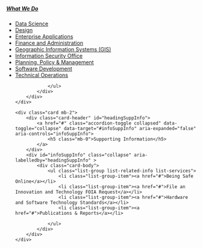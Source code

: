 <style>
	#infoSection .card-header { 
		boder:0px;
	}
	
</style>
<section id='infoSection' class="my-2">
    <div class="card mb-2">
        <div class="card-header" id="headingInfowhatWeDo">
            <a href="#" class="accordion-toggle collapsed" data-toggle="collapse" data-target="#infoWhatWeDo" aria-expanded="false" aria-controls="infoWhatWeDo">
                <h5 class="mb-0">What We Do</h5>
            </a>
        </div>
        <div id="infoWhatWeDo" class="collapse" aria-labelledby="headingInfowhatWeDo" >
            <div class="card-body">
                <ul class="list-group list-related-info list-services">
                    <li class="list-group-item"><a href="#">Data Science</a></li>
                    <li class="list-group-item"><a href="#">Design</a></li>
                    <li class="list-group-item"><a href="#">Enterprise Applications</a></li>
                    <li class="list-group-item"><a href="#">Finance and Administration</a></li>
                    <li class="list-group-item"><a href="#">Geographic Information Systems (GIS)</a></li>
                    <li class="list-group-item"><a href="#">Information Security Office</a></li>
                    <li class="list-group-item"><a href="#">Planning, Policy &amp; Management</a></li>
                    <li class="list-group-item"><a href="#">Software Development</a></li>
                    <li class="list-group-item"><a href="#">Technical Operations</a></li>

                </ul>
            </div>
        </div>
    </div>
	
    <div class="card mb-2">
        <div class="card-header" id="headingSuppInfo">
            <a href="#" class="accordion-toggle collapsed" data-toggle="collapse" data-target="#infoSuppInfo" aria-expanded="false" aria-controls="infoSuppInfo">
                <h5 class="mb-0">Supporting Information</h5>
            </a>
        </div>
        <div id="infoSuppInfo" class="collapse" aria-labelledby="headingSuppInfo" >
            <div class="card-body">
                <ul class="list-group list-related-info list-services">
                    <li class="list-group-item"><a href="#">Being Safe Online</a></li>
                    <li class="list-group-item"><a href="#">File an Innovation and Technology FOIA Request</a></li>
                    <li class="list-group-item"><a href="#">Hardware and Software Technology Standards</a></li>
                    <li class="list-group-item"><a href="#">Publications & Reports</a></li>

                </ul>
            </div>
        </div>
    </div>	
	
</section>
